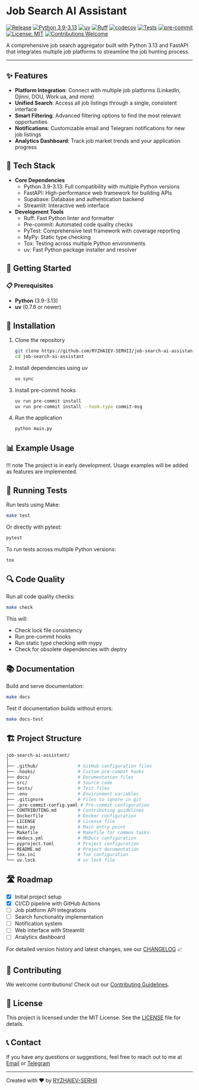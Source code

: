 # Job Search AI Assistant

[![Release](https://img.shields.io/github/v/release/RYZHAIEV-SERHII/job-search-ai-assistant)](https://img.shields.io/github/v/release/RYZHAIEV-SERHII/job-search-ai-assistant)
[![Python 3.9-3.13](https://img.shields.io/badge/python-3.9%20%7C%203.10%20%7C%203.11%20%7C%203.12%20%7C%203.13-blue.svg)](https://www.python.org/downloads/)
[![uv](https://img.shields.io/endpoint?url=https://raw.githubusercontent.com/astral-sh/uv/main/assets/badge/v0.json)](https://github.com/astral-sh/uv)
[![Ruff](https://img.shields.io/endpoint?url=https://raw.githubusercontent.com/astral-sh/ruff/main/assets/badge/v2.json)](https://github.com/astral-sh/ruff)
[![codecov](https://codecov.io/gh/RYZHAIEV-SERHII/job-search-ai-assistant/branch/main/graph/badge.svg)](https://codecov.io/gh/RYZHAIEV-SERHII/job-search-ai-assistant)
[![Tests](https://github.com/RYZHAIEV-SERHII/job-search-ai-assistant/actions/workflows/tests.yml/badge.svg)](https://github.com/RYZHAIEV-SERHII/job-search-ai-assistant/actions)
[![pre-commit](https://img.shields.io/badge/pre--commit-enabled-brightgreen?logo=pre-commit)](https://github.com/pre-commit/pre-commit)
[![License: MIT](https://img.shields.io/badge/License-MIT-yellow.svg)](https://opensource.org/licenses/MIT)
[![Contributions Welcome](https://img.shields.io/badge/contributions-welcome-brightgreen.svg?style=flat&logo=github)](https://github.com/RYZHAIEV-SERHII/job-search-ai-assistant/blob/main/CONTRIBUTING.md)

A comprehensive job search aggregator built with Python 3.13 and FastAPI that integrates multiple job platforms to streamline the job hunting process.

---

## ✨ Features

- **Platform Integration**: Connect with multiple job platforms (LinkedIn, Djinni, DOU, Work.ua, and more)
- **Unified Search**: Access all job listings through a single, consistent interface
- **Smart Filtering**: Advanced filtering options to find the most relevant opportunities
- **Notifications**: Customizable email and Telegram notifications for new job listings
- **Analytics Dashboard**: Track job market trends and your application progress

## 🔧 Tech Stack

- **Core Dependencies**
  - Python 3.9-3.13: Full compatibility with multiple Python versions
  - FastAPI: High-performance web framework for building APIs
  - Supabase: Database and authentication backend
  - Streamlit: Interactive web interface
- **Development Tools**
  - Ruff: Fast Python linter and formatter
  - Pre-commit: Automated code quality checks
  - PyTest: Comprehensive test framework with coverage reporting
  - MyPy: Static type checking
  - Tox: Testing across multiple Python environments
  - uv: Fast Python package installer and resolver

## 🚀 Getting Started

### 📋 Prerequisites

- **Python** (3.9-3.13)
- **uv** (0.7.6 or newer)

## 🚀 Installation

1. Clone the repository

    ```bash
    git clone https://github.com/RYZHAIEV-SERHII/job-search-ai-assistant.git
    cd job-search-ai-assistant
    ```

2. Install dependencies using uv

    ```bash
    uv sync
    ```

3. Install pre-commit hooks

    ```bash
    uv run pre-commit install
    uv run pre-commit install --hook-type commit-msg
    ```

4. Run the application

    ```bash
    python main.py
    ```

## 📊 Example Usage

!!! note
    The project is in early development. Usage examples will be added as features are implemented.

## 🧪 Running Tests

Run tests using Make:

```bash
make test
```

Or directly with pytest:

```bash
pytest
```

To run tests across multiple Python versions:

```bash
tox
```

## 🔍 Code Quality

Run all code quality checks:

```bash
make check
```

This will:

- Check lock file consistency
- Run pre-commit hooks
- Run static type checking with mypy
- Check for obsolete dependencies with deptry

## 📚 Documentation

Build and serve documentation:

```bash
make docs
```

Test if documentation builds without errors:

```bash
make docs-test
```

## 🏗️ Project Structure

```bash
job-search-ai-assistant/
│
├── .github/               # GitHub configuration files
├── .hooks/                # Custom pre-commit hooks
├── docs/                  # Documentation files
├── src/                   # Source code
├── tests/                 # Test files
├── .env                   # Environment variables
├── .gitignore             # Files to ignore in git
├── .pre-commit-config.yaml # Pre-commit configuration
├── CONTRIBUTING.md        # Contributing guidelines
├── Dockerfile             # Docker configuration
├── LICENSE                # License file
├── main.py                # Main entry point
├── Makefile               # Makefile for common tasks
├── mkdocs.yml             # MkDocs configuration
├── pyproject.toml         # Project configuration
├── README.md              # Project documentation
├── tox.ini                # Tox configuration
└── uv.lock                # uv lock file
```

## 🛣️ Roadmap

- [x] Initial project setup
- [x] CI/CD pipeline with GitHub Actions
- [ ] Job platform API integrations
- [ ] Search functionality implementation
- [ ] Notification system
- [ ] Web interface with Streamlit
- [ ] Analytics dashboard

For detailed version history and latest changes, see our [CHANGELOG](https://github.com/RYZHAIEV-SERHII/job-search-ai-assistant/blob/main/CHANGELOG.md) 📈

## 🧰️ Contributing

We welcome contributions! Check out our [Contributing Guidelines](https://github.com/RYZHAIEV-SERHII/job-search-ai-assistant/blob/main/CONTRIBUTING.md).

## 📄 License

This project is licensed under the MIT License. See the [LICENSE](https://github.com/RYZHAIEV-SERHII/job-search-ai-assistant/blob/main/LICENSE) file for details.

## 📞 Contact

If you have any questions or suggestions,
feel free to reach out to me at [Email](mailto:rsp89@gmail.com) or [Telegram](https://t.me/CTAJIKEP)

---
Created with ❤️ by [RYZHAIEV-SERHII](https://github.com/RYZHAIEV-SERHII/)
